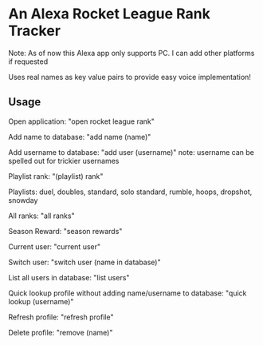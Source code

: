 # An Alexa Rocket League Rank Tracker 

Note: As of now this Alexa app only supports PC. I can add other platforms if requested

Uses real names as key value pairs to provide easy voice implementation!

## Usage
Open application: "open rocket league rank"

Add name to database: "add name (name)"

Add username to database: "add user (username)" note: username can be spelled out for trickier usernames

Playlist rank: "(playlist) rank"      

Playlists: duel, doubles, standard, solo standard, rumble, hoops, dropshot, snowday

All ranks: "all ranks"

Season Reward: "season rewards"

Current user: "current user"

Switch user: "switch user (name in database)"

List all users in database: "list users"

Quick lookup profile without adding name/username to database: "quick lookup (username)"

Refresh profile: "refresh profile"

Delete profile: "remove (name)"

